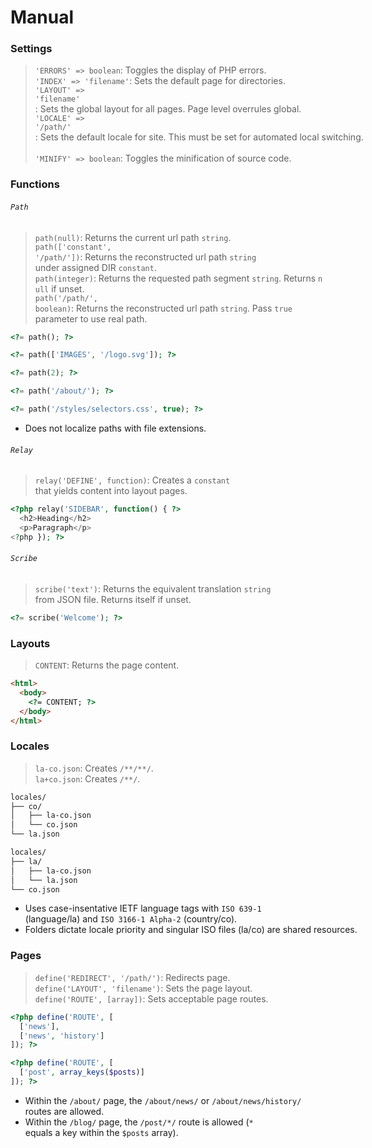 # Manual

### Settings

> `'ERRORS' => boolean`: Toggles the display of PHP errors. <nobr />  
> `'INDEX' => 'filename'`: Sets the default page for directories. <nobr />  
> `'LAYOUT' => 'filename'`: Sets the global layout for all pages. Page level overrules global. <nobr />  
> `'LOCALE' => '/path/'`: Sets the default locale for site. This must be set for automated local switching. <nobr />  
> `'MINIFY' => boolean`: Toggles the minification of source code.

### Functions

###### `Path`

> `path(null)`: Returns the current url path `string`. <nobr />  
> `path(['constant', '/path/'])`: Returns the reconstructed url path `string` under assigned DIR `constant`. <nobr />  
> `path(integer)`: Returns the requested path segment `string`. Returns `null` if unset. <nobr />  
> `path('/path/', boolean)`: Returns the reconstructed url path `string`. Pass `true` parameter to use real path.

``` php
<?= path(); ?>

<?= path(['IMAGES', '/logo.svg']); ?>

<?= path(2); ?>

<?= path('/about/'); ?>

<?= path('/styles/selectors.css', true); ?>
```

- Does not localize paths with file extensions.

###### `Relay`

> `relay('DEFINE', function)`: Creates a `constant` that yields content into layout pages.

```php
<?php relay('SIDEBAR', function() { ?>
  <h2>Heading</h2>
  <p>Paragraph</p>
<?php }); ?>
```

###### `Scribe`

> `scribe('text')`: Returns the equivalent translation `string` from JSON file. Returns itself if unset.

``` php
<?= scribe('Welcome'); ?>
```

### Layouts

> `CONTENT`: Returns the page content. <nobr />  

``` html
<html>
  <body>
    <?= CONTENT; ?>
  </body>
</html>
```

### Locales

> `la-co.json`: Creates `/**/**/`. <nobr />  
> `la+co.json`: Creates `/**/`.

``` html
locales/
├── co/
│   ├── la-co.json
│   └── co.json
└── la.json

locales/
├── la/
│   ├── la-co.json
│   └── la.json
└── co.json
```

- Uses case-insentative IETF language tags with `ISO 639-1` (language/la) and `ISO 3166-1 Alpha-2` (country/co).
- Folders dictate locale priority and singular ISO files (la/co) are shared resources.

### Pages

> `define('REDIRECT', '/path/')`: Redirects page. <nobr />  
> `define('LAYOUT', 'filename')`: Sets the page layout. <nobr />  
> `define('ROUTE', [array])`: Sets acceptable page routes.

``` php
<?php define('ROUTE', [
  ['news'],
  ['news', 'history']
]); ?>

<?php define('ROUTE', [
  ['post', array_keys($posts)]
]); ?>
```

- Within the `/about/` page, the `/about/news/` or `/about/news/history/` routes are allowed.
- Within the `/blog/` page, the `/post/*/` route is allowed (`*` equals a key within the `$posts` array).